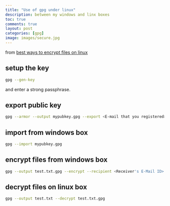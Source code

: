 ```yaml
---
title: "Use of gpg under linux"
description: between my windows and linx boxes
toc: true
comments: true
layout: post
categories: [gpg]
image: images/secure.jpg
---
```




from [best ways to encrypt files on linux](https://www.fosslinux.com/27018/best-ways-to-encrypt-files-in-linux.htm)



## setup the key

```bash
gpg --gen-key
```

and enter a strong passphrase.

## export public key

```bash
gpg --armor --output mypubkey.gpg --export <E-mail that you registered>
```

## import from windows box

```bash
gpg --import mypubkey.gpg
```



## encrypt files from windows box

```bash
gpg --output test.txt.gpg --encrypt --recipient <Receiver's E-Mail ID> test.txt
```



## decrypt files on linux box

```bash
gpg --output test.txt --decrypt test.txt.gpg
```

